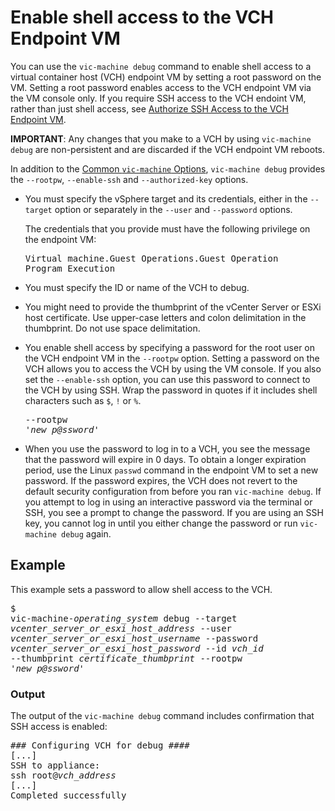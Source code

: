 # Enable shell access to the VCH Endpoint VM #

You can use the `vic-machine debug` command to enable shell access to a virtual container host (VCH) endpoint VM by setting a root password on the VM. Setting a root password enables access to the VCH endpoint VM via the VM console only. If you require SSH access to the VCH endoint VM, rather than just shell access, see [Authorize SSH Access to the VCH Endpoint VM](vch_ssh_access.md).  

**IMPORTANT**: Any changes that you make to a VCH by using `vic-machine debug` are non-persistent and are discarded if the VCH endpoint VM reboots.

In addition to the [Common `vic-machine` Options](common_vic_options.md), `vic-machine debug` provides the `--rootpw`, `--enable-ssh` and `--authorized-key` options.

- You must specify the vSphere target and its credentials, either in the `--target` option or separately in the `--user` and `--password` options. 
      
    The credentials that you provide must have the following privilege on the endpoint VM:<pre>Virtual machine.Guest Operations.Guest Operation Program Execution</pre>

- You must specify the ID or name of the VCH to debug.
- You might need to provide the thumbprint of the vCenter Server or ESXi host certificate. Use upper-case letters and colon delimitation in the thumbprint. Do not use space delimitation.
- You enable shell access by specifying a password for the root user on the VCH endpoint VM in the `--rootpw` option. Setting a password on the VCH allows you to access the VCH by using the VM console. If you also set the `--enable-ssh` option, you can use this password to connect to the VCH by using SSH. Wrap the password in quotes if it includes shell characters such as `$`, `!` or `%`. <pre>--rootpw '<i>new_p@ssword</i>'</pre>
- When you use the password to log in to a VCH, you see the message that the password will expire in 0 days. To obtain a longer expiration period, use the Linux `passwd` command in the endpoint VM to set a new password. If the password expires, the VCH does not revert to the default security configuration from before you ran `vic-machine debug`. If you attempt to log in using an interactive password via the terminal or SSH, you see a prompt to change the password. If you are using an SSH key, you cannot log in until you either change the password or run `vic-machine debug` again.


## Example ##

This example sets a password to allow shell access to the VCH.<pre>$ vic-machine-<i>operating_system</i> debug
     --target <i>vcenter_server_or_esxi_host_address</i>
     --user <i>vcenter_server_or_esxi_host_username</i>
     --password <i>vcenter_server_or_esxi_host_password</i>
     --id <i>vch_id</i>
     --thumbprint <i>certificate_thumbprint</i>
     --rootpw '<i>new_p@ssword</i>' </pre>

### Output

The output of the `vic-machine debug` command includes confirmation that SSH access is enabled:

<pre>### Configuring VCH for debug ####
[...]
SSH to appliance:
ssh root@<i>vch_address</i>
[...]
Completed successfully</pre>   

